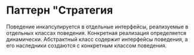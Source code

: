 Паттерн "Стратегия
==================
Поведение инкапсулируется в отдельные интерфейсы, реализуемые в отдельных
классах поведения. Конкретная реализация определяется динамически. Абстрактный класс содержит интерфейсы поведения,
а его наследники создаются с конкретным классом поведения.